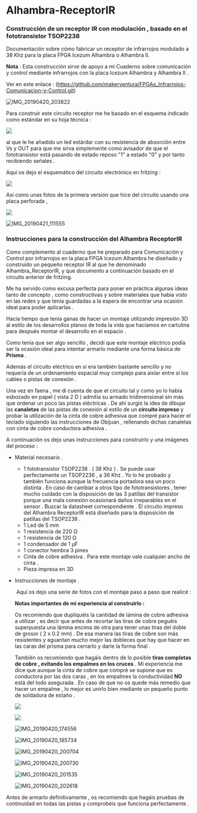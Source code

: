 # Alhambra-ReceptorIR

### Construcción de un receptor IR con modulación , basado en el fototransistor TSOP2238

Documentación sobre cómo fabricar un receptor de infrarrojos modulado a 38 Khz para la placa FPGA Icezum Alhambra o Alhambra II.

**Nota** :  Esta construcción sirve de apoyo a mi Cuaderno sobre comunicación y control mediante infrarrojos con la placa Icezum Alhambra y Alhambra II . 

Ver en este enlace : (https://github.com/makerventura/FPGAs_Infrarrojos-Comunicacion-y-Control.git)



![IMG_20190420_203822](https://raw.githubusercontent.com/makerventura/Mundo_FPGA_libre/master/Imagenes/IMG_20190420_203822.jpg)



Para construir este circuito receptor  me he basado en el esquema indicado como estándar en su hoja técnica :

![](https://raw.githubusercontent.com/makerventura/Mundo_FPGA_libre/master/Imagenes/circuito_receptorIR.png)

al que le he añadido un led estárdar con su resistencia de absorción entre Vs y OUT para que me sirva simplemente como avisador de que el fototransistor está pasando de estado reposo "1" a estado "0" y por tanto recibiendo señales .

Aquí os dejo el esquemático del circuito electrónico en fritzing :



![](https://raw.githubusercontent.com/makerventura/Mundo_FPGA_libre/master/Imagenes/receptorIR.png)



Así como unas fotos de la primera versión que hice del circuito usando una placa perforada ,



![](https://raw.githubusercontent.com/makerventura/Mundo_FPGA_libre/master/Imagenes/IMG_20190421_111542.jpg)



![IMG_20190421_111555](https://raw.githubusercontent.com/makerventura/Mundo_FPGA_libre/master/Imagenes/IMG_20190421_111555.jpg)



### Instrucciones para la construcción del Alhambra ReceptorIR

Como complemento al cuaderno que he preparado para Comunicación y Control por infrarrojos en la placa FPGA Icezum Alhambra he diseñado y construido un pequeño receptor IR al que he denominado Alhambra_ReceptorIR, y que documento a continuación basado en el circuito anterior de fritzing.

Me ha servido como excusa perfecta para poner en práctica algunas ideas tanto de concepto , como constructivas y sobre materiales que había visto en las redes y que tenía guardadas a la espera de encontrar una ocasión ideal para poder aplicarlas .

Hacía tiempo que tenía ganas de hacer un montaje utilizando impresión 3D al estilo de los desarrollos planos de toda la vida que hacíamos en cartulina para después montar el desarrollo en el espacio .

Como tenía que ser algo sencillo , decidí que este montaje eléctrico podía ser la ocasión ideal para intentar armarlo mediante una forma básica de **Prisma** .

Además el circuito eléctrico en sí era también bastante sencillo y no requería de un ordenamiento espacial muy complejo para aislar entre si los cables o pistas de conexión .

Una vez en faena , me di cuenta de que el circuito tal y como yo lo había esbozado en papel ( vista 2 D ) admitía su armado tridimensional sin más que ordenar un poco las pistas eléctricas . De ahí surgió la idea de dibujar las **canaletas** de las pistas de conexión al estilo de un **circuito impreso**  y probar la utilización de la cinta de cobre adhesiva que compré para hacer el teclado siguiendo las instrucciones de Obijuan , rellenando dichas canaletas con cinta de cobre conductora adhesiva .

A continuación os dejo unas instrucciones para construirlo y una imágenes del proceso :

- Material necesario .

  - 1 fototransistor TSOP2238 . ( 38 Khz ) . Se puede usar perfectamente un TSOP2236 , a 36 Khz . Yo lo he probado y también funciona aunque la frecuencia portadora sea un poco distinta . En caso de cambiar a otros tipo de fototransistores , tener mucho cuidado con la disposición de las 3 patillas del transistor porque una mala conexión ocasionará daños irreparables en el sensor . Buscar la datasheet correspondiente . El circuito impreso del Alhambra ReceptorIR está diseñado para la disposición de patillas del TSOP2238 .
  - 1 Led de 5 mm
  - 1 resistencia de 220 Ω
  - 1 resistencia de 120 Ω
  - 1 condensador de 1 µF
  - 1 conector hembra 3 pines
  - Cinta de cobre adhesiva . Para este montaje vale cualquier ancho de cinta .
  - Pieza impresa en 3D

  

- Instrucciones de montaje .

  ​	Aquí os dejo una serie de fotos con el montaje paso a paso que realicé :

  **Notas importantes de mi experiencia al construirlo :**

  Os recomiendo que dupliquéis la cantidad de lámina de cobre adhesiva a utilizar , es decir que antes de recortar las tiras de cobre peguéis superpuesta una lámina encima de otra para tener unas tiras del doble de grosor ( 2 x 0.2 mm) . De esa manera las tiras de cobre son más resistentes y aguantan mucho mejor las dobleces que hay que hacer en las caras del prisma para cerrarlo y darle la forma final .

  También os recomiendo que hagáis dentro de lo posible **tiras completas de cobre , evitando los empalmes en los cruces** . Mi experiencia me dice que aunque la cinta de cobre que compré se supone que es conductora por las dos caras , en los empalmes la conductividad **NO** está del todo asegurada . En caso de que no os quede más remedio que hacer un empalme , lo mejor es unirlo bien mediante un pequeño punto de soldadura de estaño .

  

  ![](https://raw.githubusercontent.com/makerventura/Mundo_FPGA_libre/master/Imagenes/Alhambra_receptorIR.bmp)

  

  ![](https://raw.githubusercontent.com/makerventura/Mundo_FPGA_libre/master/Imagenes/IMG_20190420_174254.jpg)

  

  ![IMG_20190420_174556](https://raw.githubusercontent.com/makerventura/Mundo_FPGA_libre/master/Imagenes/IMG_20190420_174556.jpg)

  

  ![IMG_20190420_185734](https://raw.githubusercontent.com/makerventura/Mundo_FPGA_libre/master/Imagenes/IMG_20190420_185734.jpg)

  

  ![IMG_20190420_200704](https://raw.githubusercontent.com/makerventura/Mundo_FPGA_libre/master/Imagenes/IMG_20190420_200704.jpg)

  

  ![IMG_20190420_200730](https://raw.githubusercontent.com/makerventura/Mundo_FPGA_libre/master/Imagenes/IMG_20190420_200730.jpg)

  

  ![IMG_20190420_201535](https://raw.githubusercontent.com/makerventura/Mundo_FPGA_libre/master/Imagenes/IMG_20190420_201535.jpg)

  

  ![IMG_20190420_202618](https://raw.githubusercontent.com/makerventura/Mundo_FPGA_libre/master/Imagenes/IMG_20190420_202618.jpg)

  



Antes de armarlo definitivamente , os recomiendo que hagáis pruebas de continuidad en todas las pistas y comprobéis que funciona perfectamente .